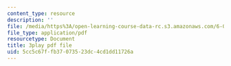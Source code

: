 ```yaml
---
content_type: resource
description: ''
file: /media/https%3A/open-learning-course-data-rc.s3.amazonaws.com/6-004-computation-structures-spring-2017/5cc5c67ffb37073523dc4cd1dd11726a_J6rzqMwDUmM.pdf
file_type: application/pdf
resourcetype: Document
title: 3play pdf file
uid: 5cc5c67f-fb37-0735-23dc-4cd1dd11726a
---
```

